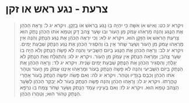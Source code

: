 # צרעת - נגע ראש או זקן

> ויקרא יג כט: וְאִישׁ אוֹ אִשָּׁה כִּי יִהְיֶה בוֹ נָגַע בְּרֹאשׁ אוֹ בְזָקָן.
> ויקרא יג ל: וְרָאָה הַכֹּהֵן אֶת הַנֶּגַע וְהִנֵּה מַרְאֵהוּ עָמֹק מִן הָעוֹר וּבוֹ שֵׂעָר צָהֹב דָּק וְטִמֵּא אֹתוֹ הַכֹּהֵן נֶתֶק הוּא צָרַעַת הָרֹאשׁ אוֹ הַזָּקָן הוּא.
> ויקרא יג לא: וְכִי יִרְאֶה הַכֹּהֵן אֶת נֶגַע הַנֶּתֶק וְהִנֵּה אֵין מַרְאֵהוּ עָמֹק מִן הָעוֹר וְשֵׂעָר שָׁחֹר אֵין בּוֹ וְהִסְגִּיר הַכֹּהֵן אֶת נֶגַע הַנֶּתֶק שִׁבְעַת יָמִים.
> ויקרא יג לב: וְרָאָה הַכֹּהֵן אֶת הַנֶּגַע בַּיּוֹם הַשְּׁבִיעִי וְהִנֵּה לֹא פָשָׂה הַנֶּתֶק וְלֹא הָיָה בוֹ שֵׂעָר צָהֹב; וּמַרְאֵה הַנֶּתֶק אֵין עָמֹק מִן הָעוֹר.
> ויקרא יג לג: וְהִתְגַּלָּח וְאֶת הַנֶּתֶק לֹא יְגַלֵּחַ; וְהִסְגִּיר הַכֹּהֵן אֶת הַנֶּתֶק שִׁבְעַת יָמִים שֵׁנִית.
> ויקרא יג לד: וְרָאָה הַכֹּהֵן אֶת הַנֶּתֶק בַּיּוֹם הַשְּׁבִיעִי וְהִנֵּה לֹא פָשָׂה הַנֶּתֶק בָּעוֹר וּמַרְאֵהוּ אֵינֶנּוּ עָמֹק מִן הָעוֹר וְטִהַר אֹתוֹ הַכֹּהֵן וְכִבֶּס בְּגָדָיו וְטָהֵר.
> ויקרא יג לה: וְאִם פָּשֹׂה יִפְשֶׂה הַנֶּתֶק בָּעוֹר אַחֲרֵי טָהֳרָתוֹ.
> ויקרא יג לו: וְרָאָהוּ הַכֹּהֵן וְהִנֵּה פָּשָׂה הַנֶּתֶק בָּעוֹר לֹא יְבַקֵּר הַכֹּהֵן לַשֵּׂעָר הַצָּהֹב טָמֵא הוּא.
> ויקרא יג לז: וְאִם בְּעֵינָיו עָמַד הַנֶּתֶק וְשֵׂעָר שָׁחֹר צָמַח בּוֹ נִרְפָּא הַנֶּתֶק טָהוֹר הוּא; וְטִהֲרוֹ הַכֹּהֵן. 
 

